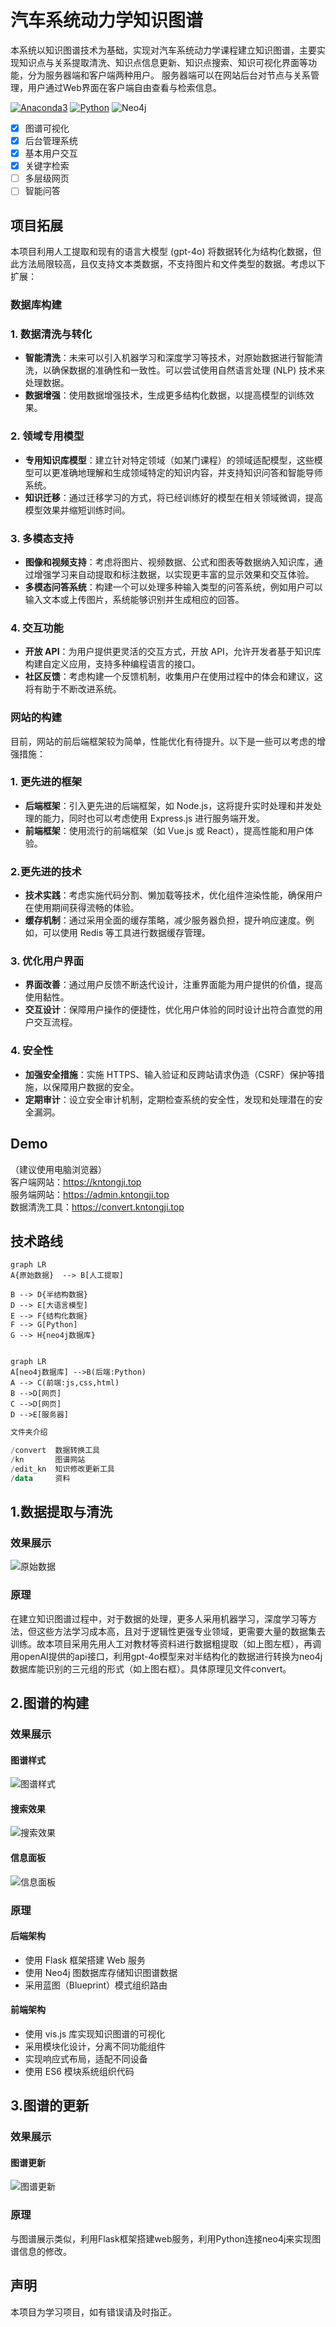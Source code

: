# 汽车系统动力学知识图谱
本系统以知识图谱技术为基础，实现对汽车系统动力学课程建立知识图谱，主要实现知识点与关系提取清洗、知识点信息更新、知识点搜索、知识可视化界面等功能，分为服务器端和客户端两种用户。 服务器端可以在网站后台对节点与关系管理，用户通过Web界面在客户端自由查看与检索信息。
<p>
    <a href="https://www.anaconda.com/products/individual#Downloads"><img src="https://img.shields.io/badge/Anaconda3-24.9.2-44a833?logo=anaconda&style=flat" alt="Anaconda3"/></a>
    <a href="https://www.python.org/downloads/windows/"><img src="https://img.shields.io/badge/Python-3.12.7-3975a5?logo=python&style=flat" alt="Python"/></a>
<img src="https://img.shields.io/badge/Neo4j-5.25.1-6dce9d?logo=neo4j&style=flat" alt="Neo4j"/></a>


- [x] 图谱可视化
- [x] 后台管理系统
- [x] 基本用户交互
- [x] 关键字检索
- [ ] 多层级网页
- [ ] 智能问答
## 项目拓展

本项目利用人工提取和现有的语言大模型 (gpt-4o) 将数据转化为结构化数据，但此方法局限较高，且仅支持文本类数据，不支持图片和文件类型的数据。考虑以下扩展：
### 数据库构建
### 1. 数据清洗与转化
- **智能清洗**：未来可以引入机器学习和深度学习等技术，对原始数据进行智能清洗，以确保数据的准确性和一致性。可以尝试使用自然语言处理 (NLP) 技术来处理数据。
- **数据增强**：使用数据增强技术，生成更多结构化数据，以提高模型的训练效果。
### 2. 领域专用模型
- **专用知识库模型**：建立针对特定领域（如某门课程）的领域适配模型，这些模型可以更准确地理解和生成领域特定的知识内容，并支持知识问答和智能导师系统。
- **知识迁移**：通过迁移学习的方式，将已经训练好的模型在相关领域微调，提高模型效果并缩短训练时间。
### 3. 多模态支持
- **图像和视频支持**：考虑将图片、视频数据、公式和图表等数据纳入知识库，通过增强学习来自动提取和标注数据，以实现更丰富的显示效果和交互体验。
- **多模态问答系统**：构建一个可以处理多种输入类型的问答系统，例如用户可以输入文本或上传图片，系统能够识别并生成相应的回答。
### 4. 交互功能
- **开放 API**：为用户提供更灵活的交互方式，开放 API，允许开发者基于知识库构建自定义应用，支持多种编程语言的接口。
- **社区反馈**：考虑构建一个反馈机制，收集用户在使用过程中的体会和建议，这将有助于不断改进系统。
### 网站的构建
目前，网站的前后端框架较为简单，性能优化有待提升。以下是一些可以考虑的增强措施：
### 1. 更先进的框架
- **后端框架**：引入更先进的后端框架，如 Node.js，这将提升实时处理和并发处理的能力，同时也可以考虑使用 Express.js 进行服务端开发。
- **前端框架**：使用流行的前端框架（如 Vue.js 或 React），提高性能和用户体验。
### 2.更先进的技术
- **技术实践**：考虑实施代码分割、懒加载等技术，优化组件渲染性能，确保用户在使用期间获得流畅的体验。
- **缓存机制**：通过采用全面的缓存策略，减少服务器负担，提升响应速度。例如，可以使用 Redis 等工具进行数据缓存管理。
### 3. 优化用户界面
- **界面改善**：通过用户反馈不断迭代设计，注重界面能为用户提供的价值，提高使用黏性。
- **交互设计**：保障用户操作的便捷性，优化用户体验的同时设计出符合直觉的用户交互流程。
### 4. 安全性
- **加强安全措施**：实施 HTTPS、输入验证和反跨站请求伪造（CSRF）保护等措施，以保障用户数据的安全。
- **定期审计**：设立安全审计机制，定期检查系统的安全性，发现和处理潜在的安全漏洞。
   
## Demo
（建议使用电脑浏览器）\
客户端网站：<https://kntongji.top> \
服务端网站：<https://admin.kntongji.top>\
数据清洗工具：<https://convert.kntongji.top>




## 技术路线
```mermaid
graph LR
A{原始数据}  --> B[人工提取]

B --> D{半结构数据}
D --> E[大语言模型]
E --> F{结构化数据}
F --> G[Python]
G --> H{neo4j数据库}
```
```mermaid

graph LR
A[neo4j数据库] -->B(后端:Python)
A --> C(前端:js,css,html)
B -->D[网页]
C -->D[网页]
D -->E[服务器]
```


```powershell
文件夹介绍

/convert  数据转换工具
/kn       图谱网站
/edit_kn  知识修改更新工具
/data     资料
```

## 1.数据提取与清洗
### 效果展示
![原始数据](https://img.picui.cn/free/2024/11/04/67287a2324c31.png)
### 原理
在建立知识图谱过程中，对于数据的处理，更多人采用机器学习，深度学习等方法，但这些方法学习成本高，且对于逻辑性更强专业领域，更需要大量的数据集去训练。故本项目采用先用人工对教材等资料进行数据粗提取（如上图左框），再调用openAI提供的api接口，利用gpt-4o模型来对半结构化的数据进行转换为neo4j数据库能识别的三元组的形式（如上图右框）。具体原理见文件convert。

## 2.图谱的构建
### 效果展示
#### 图谱样式
![图谱样式](https://img.picui.cn/free/2024/11/04/6728795602945.png)
#### 搜索效果
![搜索效果](https://img.picui.cn/free/2024/11/04/6728795522b0c.png)  
#### 信息面板
![信息面板](https://img.picui.cn/free/2024/11/04/6728795559311.png) 
### 原理
#### 后端架构
- 使用 Flask 框架搭建 Web 服务
- 使用 Neo4j 图数据库存储知识图谱数据
- 采用蓝图（Blueprint）模式组织路由
#### 前端架构
- 使用 vis.js 库实现知识图谱的可视化
- 采用模块化设计，分离不同功能组件
- 实现响应式布局，适配不同设备
- 使用 ES6 模块系统组织代码

## 3.图谱的更新
### 效果展示
#### 图谱更新
![图谱更新](https://img.picui.cn/free/2024/11/04/67287954c5dde.png)
### 原理
与图谱展示类似，利用Flask框架搭建web服务，利用Python连接neo4j来实现图谱信息的修改。
## 声明
本项目为学习项目，如有错误请及时指正。



    
